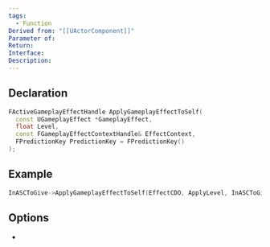 ```yaml
---
tags:
  - Function
Derived from: "[[UActorComponent]]"
Parameter of: 
Return: 
Interface: 
Description:
---
```


## Declaration

```cpp
FActiveGameplayEffectHandle ApplyGameplayEffectToSelf(
  const UGameplayEffect *GameplayEffect,  	
  float Level,  	
  const FGameplayEffectContextHandle& EffectContext,  	
  FPredictionKey PredictionKey = FPredictionKey() 
);
```

## Example

```cpp
InASCToGive->ApplyGameplayEffectToSelf(EffectCDO, ApplyLevel, InASCToGive->MakeEffectContext());
```

## Options
- 